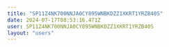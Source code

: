 ```yaml
---
title: "SP11Z4NK700NNJA0CY895WNBKDZZ1XKRT1YRZB40S"
date: 2024-07-17T08:53:16.471Z
user: SP11Z4NK700NNJA0CY895WNBKDZZ1XKRT1YRZB40S
layout: "users"
---
```

    